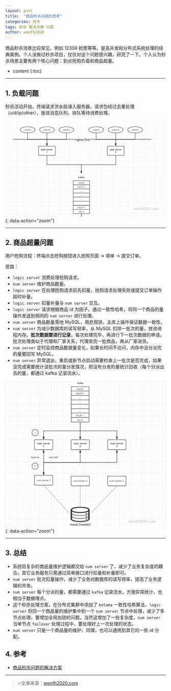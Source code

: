 ```yaml
---
layout: post
title:  "商品秒杀问题的思考"
categories: 技术
tags: 秒杀 解决方案 问题
author: wenfh2020
---
```


商品秒杀场景比较常见，例如 12306 抢票等等。是高并发和分布式系统处理的经典案例。个人没做过秒杀项目，仅仅对这个问题感兴趣，研究了一下。个人认为秒杀场景主要有两个核心问题：到点抢购负载和商品超量。



* content
{:toc}

---

## 1. 负载问题

秒杀活动开始，终端请求洪水般涌入服务器。请求包经过去重处理（uid/ip/other），放进消息队列，排队等待消费处理。

![消息队列处理负载](/images/2020-03-23-02-49-14.png){: data-action="zoom"}

---

## 2. 商品超量问题

用户抢购流程：终端点击抢购按钮进入抢购页面 -> 填单 -> 提交订单。

思路：

* `logic server` 消费处理抢购请求。
* `num server` 维护商品数量。
* `logic server` 在处理抢购请求前先扣量，抢购请求处理失败或提交订单操作超时补量。
* `logic server` 扣量补量与 `num server` 交互。
* `logic server` 请求根据商品 id 为因子，通过一致性哈希，将同一个商品的量操作发送到相同的 `num server` 进行处理。
* `num server` 商品数量落地 MySQL，用悲观锁，主库上操作保证数据一致性。
* `num server` 为减少数据库的读写频率，从 MySQL 扣除一批次的量，放进进程内存。**批次数据要进行记录**，每次处理完毕，再进行下一批次数据的申请。批次处理类似于代理和厂家关系，代理卖完一批商品，再从厂家进货。
* `num server` 定时监控商品数据量变化，如果长时间不访问，内存中没分派完的量要回写 MySQL。
* `num server` 异常退出，重启或新节点启动需要检查上一批次是否完成，如果没完成需要统计该批次的量分发情况，把没有分发的量统计回收（每个分派出去的量，都通过 kafka 记录流水）。

![商品超量处理](/images/2020-03-23-15-37-46.png){: data-action="zoom"}

---

## 3. 总结

* 系统将复杂的商品量维护逻辑都交给 `num server` 了，减少了业务复杂度的耦合。其它业务服务只需通过简单接口进行扣量和补量即可。
* `num server` 批次扣量操作，减少了业务对数据库的读写频率，提高了业务逻辑的并发。
* `num server` 每个分派的量，都需要通过 `kafka` 记录流水，方便异常统计，也相当于数据埋点。
* 这个秒杀处理方案，在分布式集群中添加了 `ketama` 一致性哈希算法，`logic server` 将同一个商品量的维护集中到一个 `num server` 节点中处理，减少了多节点处理，要增加全局加锁的问题。当然这增加了一些复杂度，`num server` 当单节点 `failover` 处理过程中，要处理好上一次处理的状态。
* `num server` 只是一个商品量的维护，同理，也可以通用到其它的一些 id 分配。

## 4. 参考

* [商品秒杀问题的解决方案](https://blog.csdn.net/koastal/article/details/78995885)

---

> 🔥文章来源：[wenfh2020.com](https://wenfh2020.com/)
